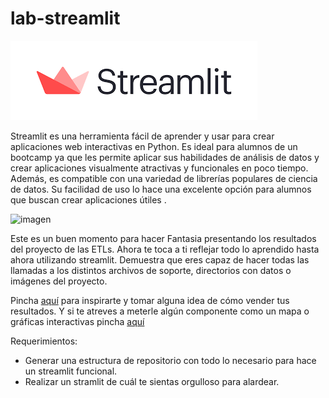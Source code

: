 # lab-streamlit


![imagen](https://raw.githubusercontent.com/AnaAGG/Code_Pills/main/Stremlit/Images/streamlit.png)

Streamlit es una herramienta fácil de aprender y usar para crear aplicaciones web interactivas en Python. Es ideal para alumnos de un bootcamp ya que les permite aplicar sus habilidades de análisis de datos y crear aplicaciones visualmente atractivas y funcionales en poco tiempo. Además, es compatible con una variedad de librerías populares de ciencia de datos. Su facilidad de uso lo hace una excelente opción para alumnos que buscan crear aplicaciones útiles .

![imagen](https://blog.streamlit.io/content/images/2021/11/data-apps.png)



Este es un buen momento para hacer Fantasia presentando los resultados del proyecto de las ETLs. 
Ahora te toca a ti reflejar todo lo aprendido hasta ahora utilizando streamlit.  Demuestra que eres capaz de hacer todas las llamadas a los distintos archivos de soporte, directorios con datos o imágenes del proyecto. 

Pincha [aquí](https://streamlit.io/gallery) para inspirarte y tomar alguna idea de cómo vender tus resultados. 
Y si te atreves a meterle algún componente como un mapa o gráficas interactivas pincha [aquí](https://streamlit.io/components?category=visualization) 



Requerimientos:
- Generar una estructura de repositorio con todo lo necesario para hace un streamlit funcional. 
- Realizar un stramlit de cuál te sientas orgulloso para alardear. 